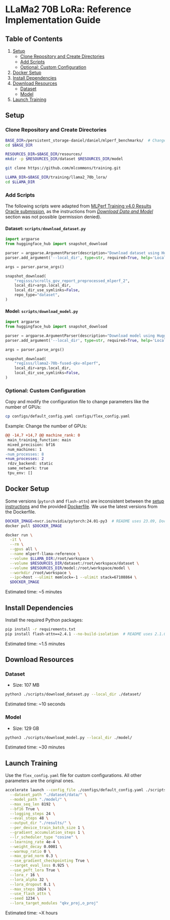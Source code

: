 # LLaMa2 70B LoRa: Reference Implementation Guide

## Table of Contents
1. [Setup](#setup)
    - [Clone Repository and Create Directories](#clone-repository-and-create-directories)
    - [Add Scripts](#add-scripts)
    - [Optional: Custom Configuration](#optional-custom-configuration)
2. [Docker Setup](#docker-setup)
3. [Install Dependencies](#install-dependencies)
4. [Download Resources](#download-resources)
    - [Dataset](#dataset)
    - [Model](#model)
5. [Launch Training](#launch-training)

## Setup

### Clone Repository and Create Directories

```bash
BASE_DIR=/persistent_storage-daniel/daniel/mlperf_benchmarks/  # Change to your base directory
cd $BASE_DIR

RESOURCES_DIR=$BASE_DIR/resources/
mkdir -p $RESOURCES_DIR/dataset $RESOURCES_DIR/model

git clone https://github.com/mlcommons/training.git

LLAMA_DIR=$BASE_DIR/training/llama2_70b_lora/
cd $LLAMA_DIR
```

### Add Scripts

The following scripts were adapted from [MLPerf Training v4.0 Results Oracle submission](https://github.com/mlcommons/training_results_v4.0/tree/main/Oracle/benchmarks/llama2_70b_lora/implementations/BM.GPU.H100.8/scripts), as the instructions from [_Download Data and Model_](https://github.com/mlcommons/training/blob/master/llama2_70b_lora/README.md#download-data-and-model) section was not possible (permission denied).

#### Dataset: `scripts/download_dataset.py`

```python
import argparse
from huggingface_hub import snapshot_download

parser = argparse.ArgumentParser(description="Download dataset using Hugging Face Hub")
parser.add_argument('--local_dir', type=str, required=True, help='Local directory to download the dataset to')

args = parser.parse_args()

snapshot_download(
    "regisss/scrolls_gov_report_preprocessed_mlperf_2",
    local_dir=args.local_dir,
    local_dir_use_symlinks=False,
    repo_type="dataset",
)
```

#### Model: `scripts/download_model.py`

```python
import argparse
from huggingface_hub import snapshot_download

parser = argparse.ArgumentParser(description="Download model using Hugging Face Hub")
parser.add_argument('--local_dir', type=str, required=True, help='Local directory to download the model to')

args = parser.parse_args()

snapshot_download(
    "regisss/llama2-70b-fused-qkv-mlperf",
    local_dir=args.local_dir,
    local_dir_use_symlinks=False,
)
```

### Optional: Custom Configuration

Copy and modify the configuration file to change parameters like the number of GPUs:

```bash
cp configs/default_config.yaml configs/flex_config.yaml
```

Example: Change the number of GPUs:

```diff
@@ -14,7 +14,7 @@ machine_rank: 0
 main_training_function: main
 mixed_precision: bf16
 num_machines: 1
-num_processes: 8
+num_processes: 2
 rdzv_backend: static
 same_network: true
 tpu_env: []
```

## Docker Setup

Some versions (`pytorch` and `flash-attn`) are inconsistent between the [setup instructions](https://github.com/mlcommons/training/blob/master/llama2_70b_lora/README.md#setup) and the provided [Dockerfile](https://github.com/mlcommons/training/blob/master/llama2_70b_lora/Dockerfile). We use the latest versions from the Dockerfile.

```bash
DOCKER_IMAGE=nvcr.io/nvidia/pytorch:24.01-py3  # README uses 23.09, Dockerfile uses 24.01
docker pull $DOCKER_IMAGE

docker run \
  -it \
  --rm \
  --gpus all \
  --name mlperf-llama-reference \
  --volume $LLAMA_DIR:/root/workspace \
  --volume $RESOURCES_DIR/dataset:/root/workspace/dataset \
  --volume $RESOURCES_DIR/model:/root/workspace/model \
  --workdir /root/workspace \
  --ipc=host --ulimit memlock=-1 --ulimit stack=67108864 \
  $DOCKER_IMAGE
```
Estimated time: ~5 minutes

## Install Dependencies

Install the required Python packages:

```bash
pip install -r requirements.txt
pip install flash-attn==2.4.1 --no-build-isolation  # README uses 2.1.0, Dockerfile uses 2.4.1
```
Estimated time: ~1.5 minutes

## Download Resources

### Dataset

- Size: 107 MB

```bash
python3 ./scripts/download_dataset.py --local_dir ./dataset/
```
Estimated time: ~10 seconds

### Model

- Size: 129 GB

```bash
python3 ./scripts/download_model.py --local_dir ./model/
```
Estimated time: ~30 minutes

## Launch Training

Use the `flex_config.yaml` file for custom configurations. All other parameters are the original ones.

```bash
accelerate launch --config_file ./configs/default_config.yaml ./scripts/train.py \
  --dataset_path "./dataset/data/" \
  --model_path "./model/" \
  --max_seq_len 8192 \
  --bf16 True \
  --logging_steps 24 \
  --eval_steps 48 \
  --output_dir "./results/" \
  --per_device_train_batch_size 1 \
  --gradient_accumulation_steps 1 \
  --lr_scheduler_type "cosine" \
  --learning_rate 4e-4 \
  --weight_decay 0.0001 \
  --warmup_ratio 0 \
  --max_grad_norm 0.3 \
  --use_gradient_checkpointing True \
  --target_eval_loss 0.925 \
  --use_peft_lora True \
  --lora_r 16 \
  --lora_alpha 32 \
  --lora_dropout 0.1 \
  --max_steps 1024 \
  --use_flash_attn \
  --seed 1234 \
  --lora_target_modules "qkv_proj,o_proj"
```
Estimated time: ~X hours
